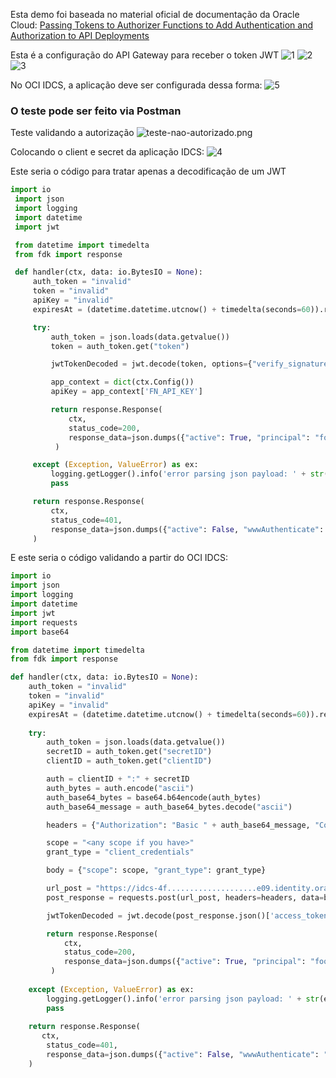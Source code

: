
Esta demo foi baseada no material oficial de documentação da Oracle Cloud:
[Passing Tokens to Authorizer Functions to Add Authentication and Authorization to API Deployments](https://docs.oracle.com/en-us/iaas/Content/APIGateway/Tasks/apigatewayusingauthorizerfunction.htm)

Esta é a configuração do API Gateway para receber o token JWT
![1](./images/API-Gateway-1.png)
![2](./images/API-Gateway-2.png)
![3](./images/API-Gateway-3.png)

No OCI IDCS, a aplicação deve ser configurada dessa forma:
![5](./images/IDCS-App.png)

### O teste pode ser feito via Postman

Teste validando a autorização
![teste-nao-autorizado.png](./images/teste-nao-autorizado.png)

Colocando o client e secret da aplicação IDCS:
![4](./images/Postman1.png)

Este seria o código para tratar apenas a decodificação de um JWT
```python
import io
 import json
 import logging
 import datetime
 import jwt

 from datetime import timedelta
 from fdk import response

 def handler(ctx, data: io.BytesIO = None):
     auth_token = "invalid"
     token = "invalid"
     apiKey = "invalid"
     expiresAt = (datetime.datetime.utcnow() + timedelta(seconds=60)).replace(tzinfo=datetime.timezone.utc).astimezone().replace(microsecond=0).isoformat()

     try:
         auth_token = json.loads(data.getvalue())
         token = auth_token.get("token")

         jwtTokenDecoded = jwt.decode(token, options={"verify_signature": False})

         app_context = dict(ctx.Config())
         apiKey = app_context['FN_API_KEY']

         return response.Response(
             ctx, 
             status_code=200, 
             response_data=json.dumps({"active": True, "principal": "foo", "scope": "bar", "clientId": "1234", "expiresAt": expiresAt, "context": {"username": "wally", "jwtTokenDecoded": jwtTokenDecoded}})
          )

     except (Exception, ValueError) as ex:
         logging.getLogger().info('error parsing json payload: ' + str(ex))
         pass

     return response.Response(
         ctx, 
         status_code=401, 
         response_data=json.dumps({"active": False, "wwwAuthenticate": "API-key"})
     )

```

E este seria o código validando a partir do OCI IDCS:
```python
import io
import json
import logging
import datetime
import jwt
import requests
import base64

from datetime import timedelta
from fdk import response

def handler(ctx, data: io.BytesIO = None):
    auth_token = "invalid"
    token = "invalid"
    apiKey = "invalid"
    expiresAt = (datetime.datetime.utcnow() + timedelta(seconds=60)).replace(tzinfo=datetime.timezone.utc).astimezone().replace(microsecond=0).isoformat()
    
    try:
        auth_token = json.loads(data.getvalue())
        secretID = auth_token.get("secretID")
        clientID = auth_token.get("clientID")

        auth = clientID + ":" + secretID
        auth_bytes = auth.encode("ascii")
        auth_base64_bytes = base64.b64encode(auth_bytes)
        auth_base64_message = auth_base64_bytes.decode("ascii")

        headers = {"Authorization": "Basic " + auth_base64_message, "Content-Type": "application/x-www-form-urlencoded"}

        scope = "<any scope if you have>"
        grant_type = "client_credentials"

        body = {"scope": scope, "grant_type": grant_type}

        url_post = "https://idcs-4f....................e09.identity.oraclecloud.com/oauth2/v1/token"
        post_response = requests.post(url_post, headers=headers, data=body)

        jwtTokenDecoded = jwt.decode(post_response.json()['access_token'], options={"verify_signature": False})

        return response.Response(
            ctx, 
            status_code=200, 
            response_data=json.dumps({"active": True, "principal": "foo", "scope": "bar", "clientId": "1234", "expiresAt": expiresAt, "context": {"username": "wally", "token": post_response.json()['access_token'], "jwtTokenDecoded": jwtTokenDecoded}})
         )
    
    except (Exception, ValueError) as ex:
        logging.getLogger().info('error parsing json payload: ' + str(ex))
        pass
    
    return response.Response(
       ctx, 
        status_code=401, 
        response_data=json.dumps({"active": False, "wwwAuthenticate": "API-key"})
    )


```

